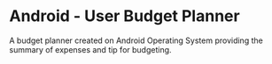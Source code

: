 # Android - User Budget Planner
A budget planner created on Android Operating System providing the summary of expenses and tip for budgeting.
